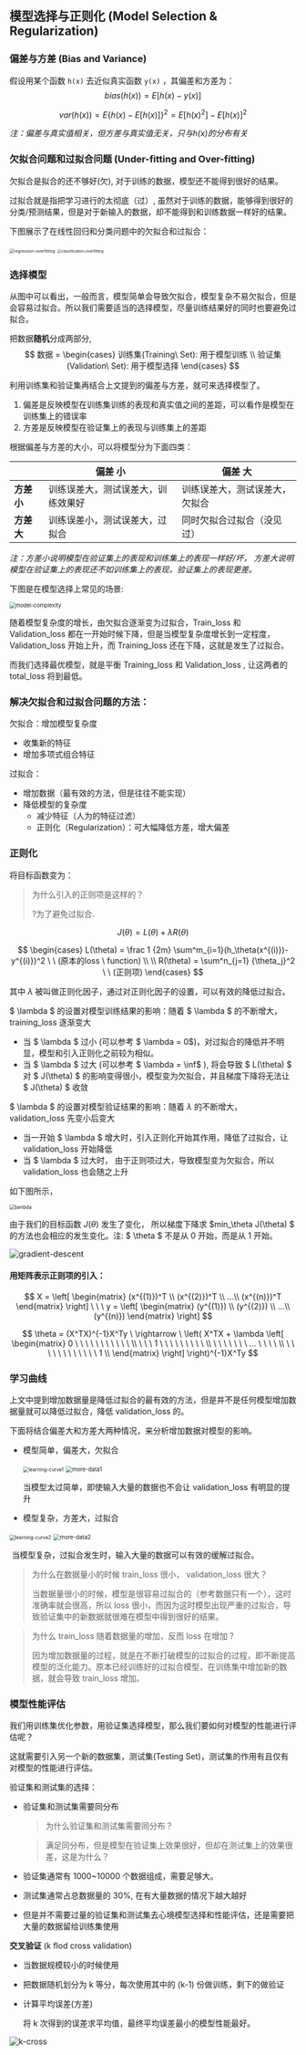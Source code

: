 

## 模型选择与正则化 (Model Selection  &  Regularization)

### 偏差与方差 (Bias and Variance)

假设用某个函数 `h(x)` 去近似真实函数 `y(x)` ，其偏差和方差为：
$$
bias(h(x) ) = E[h(x) - y(x)]
$$

$$
var(h(x)) = E{\lbrace h(x) - E[h(x)] \rbrace}^2 = E[{h(x)}^2]- E[h(x)]^2
$$

*注：偏差与真实值相关，但方差与真实值无关，只与h(x)的分布有关*

### 欠拟合问题和过拟合问题 (Under-fitting and Over-fitting)

欠拟合是拟合的还不够好(欠), 对于训练的数据，模型还不能得到很好的结果。

过拟合就是指把学习进行的太彻底（过）, 虽然对于训练的数据，能够得到很好的分类/预测结果，但是对于新输入的数据，却不能得到和训练数据一样好的结果。

下图展示了在线性回归和分类问题中的欠拟合和过拟合：

<img src="/img/in-post/2020-11-20-Mode-Selection-and-Regularization/regression-overfitting.png" alt="regression-overfitting" style="zoom: 50%;" />

<img src="/img/in-post/2020-11-20-Mode-Selection-and-Regularization/classification-overfitting.png" alt="classification-overfitting" style="zoom:46%;" />

### 选择模型

从图中可以看出，一般而言，模型简单会导致欠拟合，模型复杂不易欠拟合，但是会容易过拟合。所以我们需要适当的选择模型，尽量训练结果好的同时也要避免过拟合。

把数据**随机**分成两部分, 
$$
数据 = 
\begin{cases}
训练集(Training\  Set): 用于模型训练 \\
验证集(Validation\ Set): 用于模型选择
\end{cases}
$$

利用训练集和验证集再结合上文提到的偏差与方差，就可来选择模型了。

1. 偏差是反映模型在训练集训练的表现和真实值之间的差距，可以看作是模型在训练集上的错误率
2. 方差是反映模型在验证集上的表现与训练集上的差距

根据偏差与方差的大小，可以将模型分为下面四类：

|              | **偏差  小**                       | **偏差  大**                   |
| ------------ | ---------------------------------- | ------------------------------ |
| **方差  小** | 训练误差大，测试误差大，训练效果好 | 训练误差大，测试误差大，欠拟合 |
| **方差  大** | 训练误差小，测试误差大，过拟合     | 同时欠拟合过拟合（没见过）     |

*注：方差小说明模型在验证集上的表现和训练集上的表现一样好/坏， 方差大说明模型在验证集上的表现还不如训练集上的表现，验证集上的表现更差。*

下图是在模型选择上常见的场景:

<img src="/img/in-post/2020-11-20-Mode-Selection-and-Regularization/model-complexity.png" alt="model-complexity" style="zoom:67%;" />

随着模型复杂度的增长，由欠拟合逐渐变为过拟合，Train_loss 和 Validation_loss 都在一开始时候下降，但是当模型复杂度增长到一定程度，Validation_loss 开始上升，而 Training_loss 还在下降，这就是发生了过拟合。

而我们选择最优模型，就是平衡 Training_loss 和 Validation_loss , 让这两者的 total_loss 将到最低。

### 解决欠拟合和过拟合问题的方法：

欠拟合：增加模型复杂度

+ 收集新的特征
+ 增加多项式组合特征

过拟合：

+ 增加数据（最有效的方法，但是往往不能实现）
+ 降低模型的复杂度
  + 减少特征（人为的特征过滤）
  + 正则化（Regularization）：可大幅降低方差，增大偏差

### 正则化

将目标函数变为：

> 为什么引入的正则项是这样的？
>
> ?为了避免过拟合.

$$
J(\theta) = L(\theta) + \lambda R(\theta)
$$

$$
\begin{cases}
L(\theta) = \frac 1 {2m} \sum^m_{i=1}(h_\theta(x^{(i)})-y^{(i)})^2 \ \ (原本的loss \ function)
\\
\\
R(\theta) = \sum^n_{j=1} {\theta_j}^2 \  \  (正则项)
\end{cases}
$$

其中 $\lambda$ 被叫做正则化因子，通过对正则化因子的设置，可以有效的降低过拟合。

$ \lambda $ 的设置对模型训练结果的影响：随着 $ \lambda $ 的不断增大， training_loss 逐渐变大

+ 当 $ \lambda $ 过小 (可以参考 $ \lambda = 0$)，对过拟合的降低并不明显，模型和引入正则化之前较为相似。
+ 当 $ \lambda $  过大 (可以参考 $ \lambda = \inf$ ), 将会导致 $ L(\theta) $ 对 $ J(\theta) $ 的影响变得很小，模型变为欠拟合，并且梯度下降将无法让 $ J(\theta) $ 收敛

$ \lambda $ 的设置对模型验证结果的影响：随着 $\lambda$ 的不断增大， validation_loss 先变小后变大

+ 当一开始 $ \lambda $ 增大时，引入正则化开始其作用，降低了过拟合，让 validation_loss 开始降低
+ 当 $ \lambda $ 过大时， 由于正则项过大，导致模型变为欠拟合，所以 validation_loss 也会随之上升

如下图所示，

<img src="/img/in-post/2020-11-20-Mode-Selection-and-Regularization/lambda.png" alt="lambda" style="zoom:60%;" />

由于我们的目标函数 $J(\theta)$  发生了变化， 所以梯度下降求 $min_\theta J(\theta) $ 的方法也会相应的发生变化。注: $ \theta $ 不是从 0 开始，而是从 1 开始。

![gradient-descent](/img/in-post/2020-11-20-Mode-Selection-and-Regularization/gradient-descent.png)

#### 用矩阵表示正则项的引入：

$$
X =
\left[
\begin{matrix}
(x^{(1)})^T \\
(x^{(2)})^T \\
...\\
(x^{(n)})^T
\end{matrix}
\right]
\ \ \ 
y = 
\left[
\begin{matrix}
(y^{(1)}) \\
(y^{(2)}) \\
...\\
(y^{(n)})
\end{matrix}
\right]
$$

$$
\theta = (X^TX)^{-1}X^Ty  \ 
\rightarrow \ 
\left( X^TX + \lambda
	\left[
		\begin{matrix}
		0 \ \ \ \ \ \ \ \ \ \ \ \\
		\ \  \ 1 \ \ \ \ \ \ \ \ \ \\ 
		\ \ \ \ \ \ \ ... \ \ \ \ \\
		\ \ \ \ \ \ \  \ \ \ \ \ 1 \\
		\end{matrix}
	\right]
\right)^{-1}X^Ty
$$

### 学习曲线

上文中提到增加数据量是降低过拟合的最有效的方法，但是并不是任何模型增加数据量就可以降低过拟合，降低 validation_loss 的。

下面将结合偏差大和方差大两种情况，来分析增加数据对模型的影响。

+ 模型简单，偏差大，欠拟合

  <img src="/img/in-post/2020-11-20-Mode-Selection-and-Regularization/learning-curve1.png" alt="learning-curve1" style="zoom: 60%;" />

  <img src="/img/in-post/2020-11-20-Mode-Selection-and-Regularization/more-data1.png" alt="more-data1" style="zoom:70%;" />

  当模型太过简单，即使输入大量的数据也不会让 validation_loss 有明显的提升

+ 模型复杂，方差大，过拟合

<img src="/img/in-post/2020-11-20-Mode-Selection-and-Regularization/learning-curve2.png" alt="learning-curve2" style="zoom: 60%;" />

<img src="/img/in-post/2020-11-20-Mode-Selection-and-Regularization/more-data2.png" alt="more-data2" style="zoom:70%;" />

​		当模型复杂，过拟合发生时，输入大量的数据可以有效的缓解过拟合。

> 为什么在数据量小的时候 train_loss 很小， validation_loss 很大？
>
> 当数据量很小的时候，模型是很容易过拟合的（参考数据只有一个），这时准确率就会很高，所以 loss 很小，而因为这时模型出现严重的过拟合，导致验证集中的新数据就很难在模型中得到很好的结果。

> 为什么 train_loss 随着数据量的增加，反而 loss 在增加 ?
>
> 因为增加数据量的过程，就是在不断打破模型的过拟合的过程，即不断提高模型的泛化能力。原本已经训练好的过拟合模型，在训练集中增加新的数据，就会导致 train_loss 增加。

### 模型性能评估

我们用训练集优化参数，用验证集选择模型，那么我们要如何对模型的性能进行评估呢？

这就需要引入另一个新的数据集，测试集(Testing Set)，测试集的作用有且仅有对模型的性能进行评估。

验证集和测试集的选择：

+ 验证集和测试集需要同分布

  > 为什么验证集和测试集需要同分布？

  > 满足同分布，但是模型在验证集上效果很好，但却在测试集上的效果很差，这是为什么？

+ 验证集通常有 1000~10000 个数据组成，需要足够大。
+ 测试集通常占总数据量的 30%, 在有大量数据的情况下越大越好
+ 但是并不需要过量的验证集和测试集去心境模型选择和性能评估，还是需要把大量的数据留给训练集使用

**交叉验证** (k flod cross validation)

+ 当数据规模较小的时候使用

+ 把数据随机划分为 k 等分，每次使用其中的 (k-1) 份做训练，剩下的做验证

+ 计算平均误差(方差)

  将 k 次得到的误差求平均值，最终平均误差最小的模型性能最好。

![k-cross](/img/in-post/2020-11-20-Mode-Selection-and-Regularization/k-cross.png)